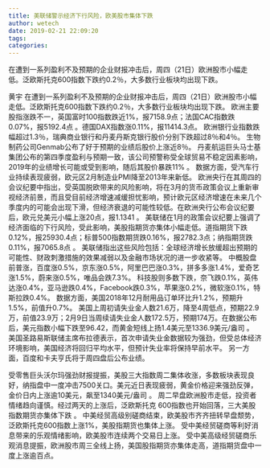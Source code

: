 ```yaml
---
title: 美联储警示经济下行风险，欧美股市集体下跌
author: wetech
date: 2019-02-21 22:09:20
tags: 
categories: 
---
```

在遭到一系列盈利不及预期的企业财报冲击后，周四（21日）欧洲股市小幅走低。泛欧斯托克600指数下跌约0.2％，大多数行业板块均出现下跌。
<!-- more -->
黄宇
在遭到一系列盈利不及预期的企业财报冲击后，周四（21日）欧洲股市小幅走低。泛欧斯托克600指数下跌约0.2％，大多数行业板块均出现下跌。
欧洲主要股指涨跌不一，英国富时100指数跌近1%，报7158.9点；法国CAC指数跌0.07%，报5192.4点 。德国DAX指数涨0.11%，报11414.3点。
欧洲银行业指数跌幅超过1.3％，瑞典商业银行和丹麦丹斯克银行股价分别下跌超过8％和4％。
生物制药公司Genmab公布了好于预期的业绩后股价上涨近8％。
丹麦航运巨头马士基集团公布的第四季度盈利与预期一致，该公司预警称受全球贸易不稳定因素影响，2019年的业绩增长可能或受到影响，随后其股价暴跌11% 。
数据方面，受汽车行业持续表现疲弱，欧元区2月制造业PMI降至2013年来新低。
欧洲央行在其周四的会议纪要中指出，受英国脱欧带来的风险影响，将在3月的货币政策会议上重新审视经济前景，而且受目前经济增速减缓担忧影响，预计欧元区经济增速在未来几个季度内的可能会出现下滑，但经济衰退的可能性较低。在欧洲央行公布会议纪要后，欧元兑美元小幅上涨20点，报1.1341 。
美联储在1月的政策会议纪要上强调了经济面临的下行风险，受此影响，美股指期货亦集体小幅走低。道指期货下跌0.12%，报25930.4点；标普500指数期货跌0.16%，报2782.3点；纳指期货跌0.11%，报7065.8点 。
美联储指出这些风险包括：全球经济增长放缓超出预期的可能性、财政刺激措施的效果减弱以及金融市场状况的进一步收紧等。
中概股盘前普涨，百度涨0.5%，京东涨0.5%，阿里巴巴涨0.3%，拼多多涨1.4%，爱奇艺涨1.5%，蔚来涨0.5%，唯品会跌7.3%。
科技股则多数下跌，奈飞跌0.1%，英伟达涨0.4%，亚马逊跌0.4%，Facebook跌0.3%，苹果涨0.2%，微软涨0.1%，特斯拉跌0.4%。
数据方面，美国2018年12月耐用品订单环比升1.2%，预期升1.5%，前值升0.7%。
美国上周初请失业金人数21.6万，降至4周低点，预期22.9万，前值23.9万；2月9日当周续请失业金人数172.5万，预期174万。在数据公布后，美元指数小幅下跌至96.42，而黄金短线上扬1.4美元至1336.9美元/盎司 。
美国圣路易斯联储主席布拉德表示，首次申请失业金数据较为强劲，但受总体经济环境影响，美国经济将回归平均水平，但预计失业率将保持早前水平。
另一方面，百度和卡夫亨氏将于周四盘后公布业绩。
 
 
受零售巨头沃尔玛强劲财报提振，美股三大指数周二集体收涨，多数板块表现良好，纳指盘中一度冲击7500关口。美元近日表现疲弱，黄金价格迎来强劲反弹，金价日内上涨逾10美元，飙至1340美元/盎司 。
周二早盘欧洲股市走低，投资者情绪趋向谨慎。经过两天的上涨后，泛欧斯托克 600指数也开始回落，三大美股指数期货亦集体下跌 。
中美经贸高级别磋商结束，欧美股市齐齐扭转早盘颓势，泛欧斯托克600指数上涨1%，美股指期货也集体上涨。
受中美经贸磋商等利好消息带来的乐观情绪影响，欧美股市连续两个交易日上涨。
受中美高级经贸磋商乐观消息提振，欧洲股市周三全线上扬，美国股指期货亦集体走高，道指期货盘中一度上涨逾百点。
